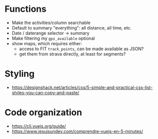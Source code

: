 # Functions

- Make the activities/column searchable
- Default to summary "everything": all distance, all time, etc.
- Date / daterange selector → summary
- Make filtering my `gps_available` optional
- show maps, which requires either:
  - access to FIT `track_points`, can be made available as JSON?
  - get them from strava directly, at least for segments?

# Styling

- <https://designshack.net/articles/css/5-simple-and-practical-css-list-styles-you-can-copy-and-paste/>

# Code organization

- https://cli.vuejs.org/guide/
- https://www.jesuisundev.com/comprendre-vuejs-en-5-minutes/
